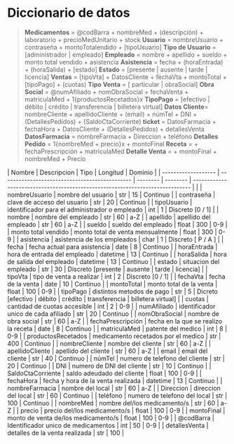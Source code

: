 ﻿# Diccionario de datos

>**Medicamentos** = @codBarra + nombreMed + (descripción) + laboratorio + precioMedUnitario + stock
**Usuario** = nombreUsuario + contraseña + montoTotalendido + [tipoUsuario]
**Tipo de Usuario** = [administrador | empleado]
**Empleado** = nombre + apellido + sueldo + monto total vendido + asistencia
**Asistencia** = fecha + (horaEntrada) + (horaSalida) + [estado]
**Estado** = [presente | ausente | tarde | licencia]
**Ventas** = [tipoVta] + DatosCliente + fechaVta + montoTotal + [tipoPago] + (cuotas)
**Tipo Venta** = [ particular | obraSocial]
**Obra Social** = @numAfiliado + nomObraSocial + fechaVenta + matriculaMed + 1{productosRecetados}x
**TipoPago** = [efectivo | débito | crédito | transferencia | billetera virtual]
**Datos Cliente**= nombreCliente + apellidoCliente + (email) + númTel + DNI + (DetallesPedidos) + (SaldoCtaCorriente)
**ticket** = DatosFarmacia + fechaHora + DatosCliente + (DetallesPedidos) + detallesVenta
**DatosFarmacia** = nombreFarmacia + Direccion + teléfono
**Detalles Pedido** = 1{nombreMed + precio}x + montoFinal
**Receta** = + fechaPrescripción + matriculaMed
**Detalle Venta** = + montoFinal + nombreMed + Precio 

| Nombre              | Descripcion                                    | Tipo     | Longitud | Dominio                                                                       |
| ------------------- | ---------------------------------------------- | -------- | -------- | ----------------------------------------------------------------------------- |                                                              |
| nombreUsuario       | nombre del usuario                             | str      | 15       | Continuo                                                                      |
| contraseña          | clave de acceso del usuario                    | str      | 20       | Continuo                                                                      |
| tipoUsuario         | identificador para el administrador o empleado | int      | 1        | Discreto [0 / 1]                                                              |
| nombre              | nombre del empleado                            | str      | 60       | a-Z                                                                           |
| apellido            | apellido del empleado                          | str      | 60       | a-Z                                                                           |
| sueldo              | sueldo del empleado                            | float    | 300      | 0-9                                                                           |
| monto total vendido | monto total de venta mensualmente              | float    | 300      | 0-9                                                                           |
| asistencia          | asistencia de los empleados                    | char     | 1        | Discreto [ P / A ]                                                            |
| fecha               | fecha actual para asistencia                   | date     | 8        | Continuo                                                                      |
| horaEntrada         | hora de entrada del empleado                   | datetime | 13       | Continuo                                                                      |
| horaSalida          | hora de salida del empleado                    | datetime | 13       | Continuo                                                                      |
| estado              | situacion del empleado                         | str      | 30       | Discreto [presente \| ausente \| tarde \| licencia]                           |
| tipoVta             | tipo de venta a realizar                       | int      | 2        | Discreto [0 / 1]                                                              |
| fechaVta            | fecha de la venta                              | date     | 10       | Continuo                                                                      |
| montoTotal          | monto total de la venta                        | float    | 100      | 0-9                                                                           |
| tipoPago            | distintos metodos de pago                      | str      | 5        | Dicreto [efectivo \| débito \| crédito \| transferencia \| billetera virtual] |
| cuotas              | cantidad de cuotas accesible                   | int      | 2        | 0-9                                                                           |
| numAfiliado         | identificador unico de cada afiliado           | str      | 20       | Continuo                                                                      |
| nomObraSocial       | nombre de obra social                          | str      | 60       | a-Z                                                                           |
| fechaPrescripción   | fecha en la que se realizo la receta           | date     | 8        | Continuo                                                                      |
| matriculaMed        | patente del medico                             | int      | 8        | 0-9                                                                           |
| productosRecetados  | medicamento recetados por el medico            | str      | 400      | Continuo                                                                      |
| nombreCliente       | nombre del cliente                             | str      | 60       | a-Z                                                                           |
| apellidoCliente     | apellido del cliente                           | str      | 60       | a-Z                                                                           |
| email               | email del cliente                              | str      | 40       | Continuo                                                                      |
| númTel              | numero de telefono del cliente                 | str      | 20       | Continuo                                                                      |
| DNI                 | numero de DNI del cliente                      | str      | 10       | Continuo                                                                      |
| SaldoCtaCorriente   | saldo adeudado del cliente                     | float    | 100      | 0-9                                                                           |
| fechaHora           | fecha y hora de la venta realizada             | datetime | 13       | Continuo                                                                      |
| nombreFarmacia      | nombre del local                               | str      | 60       | a-Z                                                                           |
| Direccion           | direccion del local                            | str      | 60       | Continuo                                                                      |
| teléfono            | numero de telefono del local                   | str      | 100      | Continuo                                                                      |
| nombreMed           | nombre del/los medicamento/s                   | str      | 60       | a-Z                                                                           |
| precio              | precio del/los medicamento/s                   | float    | 100      | 0-9                                                                           |
| montoFinal          | monto de venta de/los medicamento/s            | float    | 100      | 0-9                                                                           |
| @codBarra           | Identificador unico de medicamentos            | int      | 50       | 0-9                                                                           |
| detallesVenta        | detalles de la venta realizada                |  str  |    100      |                                 